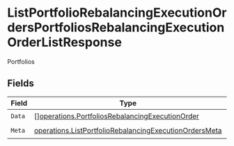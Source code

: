 # ListPortfolioRebalancingExecutionOrdersPortfoliosRebalancingExecutionOrderListResponse

Portfolios


## Fields

| Field                                                                                                                                   | Type                                                                                                                                    | Required                                                                                                                                | Description                                                                                                                             |
| --------------------------------------------------------------------------------------------------------------------------------------- | --------------------------------------------------------------------------------------------------------------------------------------- | --------------------------------------------------------------------------------------------------------------------------------------- | --------------------------------------------------------------------------------------------------------------------------------------- |
| `Data`                                                                                                                                  | [][operations.PortfoliosRebalancingExecutionOrder](../../../pkg/models/operations/portfoliosrebalancingexecutionorder.md)               | :heavy_check_mark:                                                                                                                      | N/A                                                                                                                                     |
| `Meta`                                                                                                                                  | [operations.ListPortfolioRebalancingExecutionOrdersMeta](../../../pkg/models/operations/listportfoliorebalancingexecutionordersmeta.md) | :heavy_check_mark:                                                                                                                      | N/A                                                                                                                                     |
